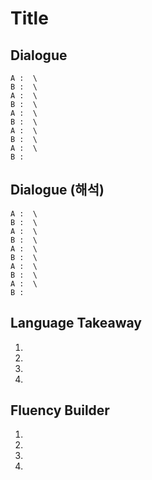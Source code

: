 # Title


## Dialogue
```
A :  \
B :  \
A :  \
B :  \
A :  \
B :  \
A :  \
B :  \
A :  \
B : 
```

## Dialogue (해석)
```
A :  \
B :  \
A :  \
B :  \
A :  \
B :  \
A :  \
B :  \
A :  \
B : 
```

## Language Takeaway
1. 
2. 
3. 
4. 

## Fluency Builder
1. 
2. 
3. 
4. 